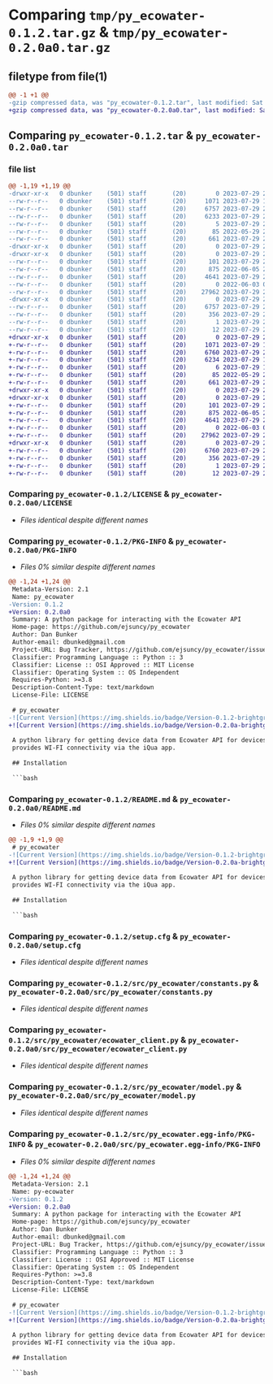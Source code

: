 # Comparing `tmp/py_ecowater-0.1.2.tar.gz` & `tmp/py_ecowater-0.2.0a0.tar.gz`

## filetype from file(1)

```diff
@@ -1 +1 @@
-gzip compressed data, was "py_ecowater-0.1.2.tar", last modified: Sat Jul 29 20:37:06 2023, max compression
+gzip compressed data, was "py_ecowater-0.2.0a0.tar", last modified: Sat Jul 29 20:20:12 2023, max compression
```

## Comparing `py_ecowater-0.1.2.tar` & `py_ecowater-0.2.0a0.tar`

### file list

```diff
@@ -1,19 +1,19 @@
-drwxr-xr-x   0 dbunker    (501) staff       (20)        0 2023-07-29 20:37:06.456256 py_ecowater-0.1.2/
--rw-r--r--   0 dbunker    (501) staff       (20)     1071 2023-07-29 15:30:43.000000 py_ecowater-0.1.2/LICENSE
--rw-r--r--   0 dbunker    (501) staff       (20)     6757 2023-07-29 20:37:06.456308 py_ecowater-0.1.2/PKG-INFO
--rw-r--r--   0 dbunker    (501) staff       (20)     6233 2023-07-29 20:29:59.000000 py_ecowater-0.1.2/README.md
--rw-r--r--   0 dbunker    (501) staff       (20)        5 2023-07-29 20:29:59.000000 py_ecowater-0.1.2/VERSION.txt
--rw-r--r--   0 dbunker    (501) staff       (20)       85 2022-05-29 21:43:28.000000 py_ecowater-0.1.2/pyproject.toml
--rw-r--r--   0 dbunker    (501) staff       (20)      661 2023-07-29 20:37:06.456553 py_ecowater-0.1.2/setup.cfg
-drwxr-xr-x   0 dbunker    (501) staff       (20)        0 2023-07-29 20:37:06.453473 py_ecowater-0.1.2/src/
-drwxr-xr-x   0 dbunker    (501) staff       (20)        0 2023-07-29 20:37:06.455413 py_ecowater-0.1.2/src/py_ecowater/
--rw-r--r--   0 dbunker    (501) staff       (20)      101 2023-07-29 20:29:59.000000 py_ecowater-0.1.2/src/py_ecowater/__init__.py
--rw-r--r--   0 dbunker    (501) staff       (20)      875 2022-06-05 22:39:36.000000 py_ecowater-0.1.2/src/py_ecowater/constants.py
--rw-r--r--   0 dbunker    (501) staff       (20)     4641 2023-07-29 20:29:59.000000 py_ecowater-0.1.2/src/py_ecowater/ecowater_client.py
--rw-r--r--   0 dbunker    (501) staff       (20)        0 2022-06-03 02:53:26.000000 py_ecowater-0.1.2/src/py_ecowater/exception.py
--rw-r--r--   0 dbunker    (501) staff       (20)    27962 2023-07-29 20:29:59.000000 py_ecowater-0.1.2/src/py_ecowater/model.py
-drwxr-xr-x   0 dbunker    (501) staff       (20)        0 2023-07-29 20:37:06.456135 py_ecowater-0.1.2/src/py_ecowater.egg-info/
--rw-r--r--   0 dbunker    (501) staff       (20)     6757 2023-07-29 20:37:06.000000 py_ecowater-0.1.2/src/py_ecowater.egg-info/PKG-INFO
--rw-r--r--   0 dbunker    (501) staff       (20)      356 2023-07-29 20:37:06.000000 py_ecowater-0.1.2/src/py_ecowater.egg-info/SOURCES.txt
--rw-r--r--   0 dbunker    (501) staff       (20)        1 2023-07-29 20:37:06.000000 py_ecowater-0.1.2/src/py_ecowater.egg-info/dependency_links.txt
--rw-r--r--   0 dbunker    (501) staff       (20)       12 2023-07-29 20:37:06.000000 py_ecowater-0.1.2/src/py_ecowater.egg-info/top_level.txt
+drwxr-xr-x   0 dbunker    (501) staff       (20)        0 2023-07-29 20:20:12.773542 py_ecowater-0.2.0a0/
+-rw-r--r--   0 dbunker    (501) staff       (20)     1071 2023-07-29 15:30:43.000000 py_ecowater-0.2.0a0/LICENSE
+-rw-r--r--   0 dbunker    (501) staff       (20)     6760 2023-07-29 20:20:12.773600 py_ecowater-0.2.0a0/PKG-INFO
+-rw-r--r--   0 dbunker    (501) staff       (20)     6234 2023-07-29 19:44:33.000000 py_ecowater-0.2.0a0/README.md
+-rw-r--r--   0 dbunker    (501) staff       (20)        6 2023-07-29 19:44:33.000000 py_ecowater-0.2.0a0/VERSION.txt
+-rw-r--r--   0 dbunker    (501) staff       (20)       85 2022-05-29 21:43:28.000000 py_ecowater-0.2.0a0/pyproject.toml
+-rw-r--r--   0 dbunker    (501) staff       (20)      661 2023-07-29 20:20:12.773852 py_ecowater-0.2.0a0/setup.cfg
+drwxr-xr-x   0 dbunker    (501) staff       (20)        0 2023-07-29 20:20:12.771825 py_ecowater-0.2.0a0/src/
+drwxr-xr-x   0 dbunker    (501) staff       (20)        0 2023-07-29 20:20:12.772968 py_ecowater-0.2.0a0/src/py_ecowater/
+-rw-r--r--   0 dbunker    (501) staff       (20)      101 2023-07-29 20:14:27.000000 py_ecowater-0.2.0a0/src/py_ecowater/__init__.py
+-rw-r--r--   0 dbunker    (501) staff       (20)      875 2022-06-05 22:39:36.000000 py_ecowater-0.2.0a0/src/py_ecowater/constants.py
+-rw-r--r--   0 dbunker    (501) staff       (20)     4641 2023-07-29 20:13:59.000000 py_ecowater-0.2.0a0/src/py_ecowater/ecowater_client.py
+-rw-r--r--   0 dbunker    (501) staff       (20)        0 2022-06-03 02:53:26.000000 py_ecowater-0.2.0a0/src/py_ecowater/exception.py
+-rw-r--r--   0 dbunker    (501) staff       (20)    27962 2023-07-29 20:13:37.000000 py_ecowater-0.2.0a0/src/py_ecowater/model.py
+drwxr-xr-x   0 dbunker    (501) staff       (20)        0 2023-07-29 20:20:12.773443 py_ecowater-0.2.0a0/src/py_ecowater.egg-info/
+-rw-r--r--   0 dbunker    (501) staff       (20)     6760 2023-07-29 20:20:12.000000 py_ecowater-0.2.0a0/src/py_ecowater.egg-info/PKG-INFO
+-rw-r--r--   0 dbunker    (501) staff       (20)      356 2023-07-29 20:20:12.000000 py_ecowater-0.2.0a0/src/py_ecowater.egg-info/SOURCES.txt
+-rw-r--r--   0 dbunker    (501) staff       (20)        1 2023-07-29 20:20:12.000000 py_ecowater-0.2.0a0/src/py_ecowater.egg-info/dependency_links.txt
+-rw-r--r--   0 dbunker    (501) staff       (20)       12 2023-07-29 20:20:12.000000 py_ecowater-0.2.0a0/src/py_ecowater.egg-info/top_level.txt
```

### Comparing `py_ecowater-0.1.2/LICENSE` & `py_ecowater-0.2.0a0/LICENSE`

 * *Files identical despite different names*

### Comparing `py_ecowater-0.1.2/PKG-INFO` & `py_ecowater-0.2.0a0/PKG-INFO`

 * *Files 0% similar despite different names*

```diff
@@ -1,24 +1,24 @@
 Metadata-Version: 2.1
 Name: py_ecowater
-Version: 0.1.2
+Version: 0.2.0a0
 Summary: A python package for interacting with the Ecowater API
 Home-page: https://github.com/ejsuncy/py_ecowater
 Author: Dan Bunker
 Author-email: dbunked@gmail.com
 Project-URL: Bug Tracker, https://github.com/ejsuncy/py_ecowater/issues
 Classifier: Programming Language :: Python :: 3
 Classifier: License :: OSI Approved :: MIT License
 Classifier: Operating System :: OS Independent
 Requires-Python: >=3.8
 Description-Content-Type: text/markdown
 License-File: LICENSE
 
 # py_ecowater
-![Current Version](https://img.shields.io/badge/Version-0.1.2-brightgreen)
+![Current Version](https://img.shields.io/badge/Version-0.2.0a-brightgreen)
 
 A python library for getting device data from Ecowater API for devices such as the Rheem RHW42 water softener, which 
 provides WI-FI connectivity via the iQua app.
 
 ## Installation
 
 ```bash
```

### Comparing `py_ecowater-0.1.2/README.md` & `py_ecowater-0.2.0a0/README.md`

 * *Files 0% similar despite different names*

```diff
@@ -1,9 +1,9 @@
 # py_ecowater
-![Current Version](https://img.shields.io/badge/Version-0.1.2-brightgreen)
+![Current Version](https://img.shields.io/badge/Version-0.2.0a-brightgreen)
 
 A python library for getting device data from Ecowater API for devices such as the Rheem RHW42 water softener, which 
 provides WI-FI connectivity via the iQua app.
 
 ## Installation
 
 ```bash
```

### Comparing `py_ecowater-0.1.2/setup.cfg` & `py_ecowater-0.2.0a0/setup.cfg`

 * *Files identical despite different names*

### Comparing `py_ecowater-0.1.2/src/py_ecowater/constants.py` & `py_ecowater-0.2.0a0/src/py_ecowater/constants.py`

 * *Files identical despite different names*

### Comparing `py_ecowater-0.1.2/src/py_ecowater/ecowater_client.py` & `py_ecowater-0.2.0a0/src/py_ecowater/ecowater_client.py`

 * *Files identical despite different names*

### Comparing `py_ecowater-0.1.2/src/py_ecowater/model.py` & `py_ecowater-0.2.0a0/src/py_ecowater/model.py`

 * *Files identical despite different names*

### Comparing `py_ecowater-0.1.2/src/py_ecowater.egg-info/PKG-INFO` & `py_ecowater-0.2.0a0/src/py_ecowater.egg-info/PKG-INFO`

 * *Files 0% similar despite different names*

```diff
@@ -1,24 +1,24 @@
 Metadata-Version: 2.1
 Name: py-ecowater
-Version: 0.1.2
+Version: 0.2.0a0
 Summary: A python package for interacting with the Ecowater API
 Home-page: https://github.com/ejsuncy/py_ecowater
 Author: Dan Bunker
 Author-email: dbunked@gmail.com
 Project-URL: Bug Tracker, https://github.com/ejsuncy/py_ecowater/issues
 Classifier: Programming Language :: Python :: 3
 Classifier: License :: OSI Approved :: MIT License
 Classifier: Operating System :: OS Independent
 Requires-Python: >=3.8
 Description-Content-Type: text/markdown
 License-File: LICENSE
 
 # py_ecowater
-![Current Version](https://img.shields.io/badge/Version-0.1.2-brightgreen)
+![Current Version](https://img.shields.io/badge/Version-0.2.0a-brightgreen)
 
 A python library for getting device data from Ecowater API for devices such as the Rheem RHW42 water softener, which 
 provides WI-FI connectivity via the iQua app.
 
 ## Installation
 
 ```bash
```

